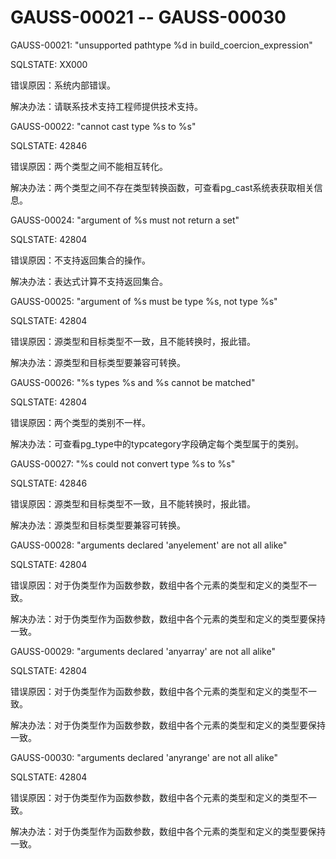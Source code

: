 # GAUSS-00021 -- GAUSS-00030<a name="ZH-CN_TOPIC_0302073656"></a>

GAUSS-00021: "unsupported pathtype %d in build\_coercion\_expression"

SQLSTATE: XX000

错误原因：系统内部错误。

解决办法：请联系技术支持工程师提供技术支持。

GAUSS-00022: "cannot cast type %s to %s"

SQLSTATE: 42846

错误原因：两个类型之间不能相互转化。

解决办法：两个类型之间不存在类型转换函数，可查看pg\_cast系统表获取相关信息。

GAUSS-00024: "argument of %s must not return a set"

SQLSTATE: 42804

错误原因：不支持返回集合的操作。

解决办法：表达式计算不支持返回集合。

GAUSS-00025: "argument of %s must be type %s, not type %s"

SQLSTATE: 42804

错误原因：源类型和目标类型不一致，且不能转换时，报此错。

解决办法：源类型和目标类型要兼容可转换。

GAUSS-00026: "%s types %s and %s cannot be matched"

SQLSTATE: 42804

错误原因：两个类型的类别不一样。

解决办法：可查看pg\_type中的typcategory字段确定每个类型属于的类别。

GAUSS-00027: "%s could not convert type %s to %s"

SQLSTATE: 42846

错误原因：源类型和目标类型不一致，且不能转换时，报此错。

解决办法：源类型和目标类型要兼容可转换。

GAUSS-00028: "arguments declared 'anyelement' are not all alike"

SQLSTATE: 42804

错误原因：对于伪类型作为函数参数，数组中各个元素的类型和定义的类型不一致。

解决办法：对于伪类型作为函数参数，数组中各个元素的类型和定义的类型要保持一致。

GAUSS-00029: "arguments declared 'anyarray' are not all alike"

SQLSTATE: 42804

错误原因：对于伪类型作为函数参数，数组中各个元素的类型和定义的类型不一致。

解决办法：对于伪类型作为函数参数，数组中各个元素的类型和定义的类型要保持一致。

GAUSS-00030: "arguments declared 'anyrange' are not all alike"

SQLSTATE: 42804

错误原因：对于伪类型作为函数参数，数组中各个元素的类型和定义的类型不一致。

解决办法：对于伪类型作为函数参数，数组中各个元素的类型和定义的类型要保持一致。

